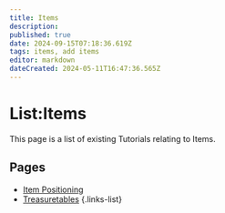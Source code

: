 ```yaml
---
title: Items
description: 
published: true
date: 2024-09-15T07:18:36.619Z
tags: items, add items
editor: markdown
dateCreated: 2024-05-11T16:47:36.565Z
---
```


# List:Items
This page is a list of existing Tutorials relating to Items.

## Pages
- [Item Positioning](Add-and-position-items-in-world)
- [Treasuretables](/Tutorials/Items/Treasuretables)
{.links-list}